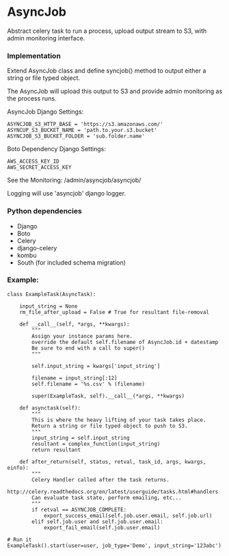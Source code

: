 # AsyncJob

Abstract celery task to run a process, upload output stream to S3, with admin monitoring interface.

### Implementation

Extend AsyncJob class and define syncjob() method to output either a string or file typed object.

The AsyncJob will upload this output to S3 and provide admin monitoring as the process runs.

AsyncJob Django Settings:

    ASYNCJOB_S3_HTTP_BASE = 'https://s3.amazonaws.com/'
    ASYNCUP_S3_BUCKET_NAME = 'path.to.your.s3.bucket'
    ASYNCJOB_S3_BUCKET_FOLDER = 'sub.folder.name' 

Boto Dependency Django Settings:

    AWS_ACCESS_KEY_ID
    AWS_SECRET_ACCESS_KEY

See the Monitoring: /admin/asyncjob/asyncjob/

Logging will use 'asyncjob' django logger.


### Python dependencies

* Django
* Boto
* Celery
* django-celery
* kombu
* South (for included schema migration)


### Example:

    class ExampleTask(AsyncTask):

        input_string = None
        rm_file_after_upload = False # True for resultant file-removal

        def __call__(self, *args, **kwargs):
            """
            Assign your instance params here.
            override the default self.filename of AsyncJob.id + datestamp
            Be sure to end with a call to super()
            """
    
            self.input_string = kwargs['input_string']

            filename = input_string[:12]
            self.filename = '%s.csv' % (filename)

            super(ExampleTask, self).__call__(*args, **kwargs)

        def asynctask(self):
            """
            This is where the heavy lifting of your task takes place.
            Return a string or file typed object to push to S3.
            """
            input_string = self.input_string
            resultant = complex_function(input_string)
            return resultant

        def after_return(self, status, retval, task_id, args, kwargs, einfo):
            """
            Celery Handler called after the task returns.
            http://celery.readthedocs.org/en/latest/userguide/tasks.html#handlers
            Can evaluate task state, perform emailing, etc...
            """
            if retval == ASYNCJOB_COMPLETE:
                export_success_email(self.job.user.email, self.job.url)
            elif self.job.user and self.job.user.email:
                export_fail_email(self.job.user.email)

    # Run it
    ExampleTask().start(user=user, job_type='Demo', input_string='123abc')
